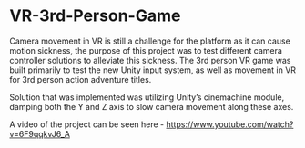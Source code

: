 # VR-3rd-Person-Game

Camera movement in VR is still a challenge for the platform as it can cause motion sickness, the purpose of this project was to test different camera controller solutions to alleviate this sickness. The 3rd person VR game was built primarily to test the new Unity input system, as well as movement in VR for 3rd person action adventure titles. 

Solution that was implemented was utilizing Unity’s cinemachine module, damping both the Y and Z axis to slow camera movement along these axes. 

A video of the project can be seen here - https://www.youtube.com/watch?v=6F9qqkvJ6_A
